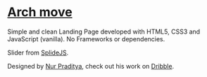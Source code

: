 # [Arch move](https://vagoleo.github.io/landing-page/)

Simple and clean Landing Page developed with HTML5, CSS3 and JavaScript (vanilla).
No Frameworks or dependencies.

Slider from [SplideJS](https://splidejs.com/).

Designed by [Nur Praditya](https://nurpraditya.com/), check out his work on [Dribble](https://dribbble.com/nurpraditya).
